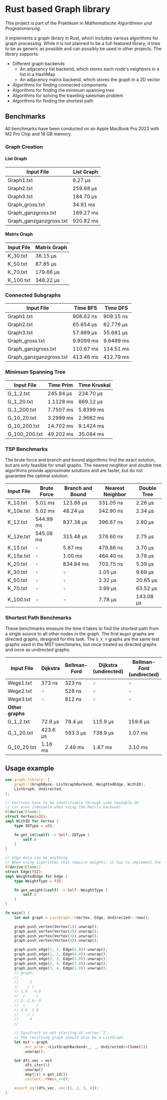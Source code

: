 # Rust based Graph library

This project is part of the Praktikum in _Mathematische Algorithmen und Programmierung_.

It implements a graph library in Rust, which includes various algorithms for graph processing. While it is not planned to be a full-featured library, it tries to be as generic as possible and can possibly be used in other projects. The library supports:

- Different graph backends
  - An adjacency list backend, which stores each node's neighbors in a list in a HashMap
  - An adjacency matrix backend, which stores the graph in a 2D vector
- Algorithms for finding connected components
- Algorithms for finding the minimum spanning tree
- Algorithms for solving the traveling salesman problem
- Algorithms for finding the shortest path

## Benchmarks

All benchmarks have been conducted on an Apple MacBook Pro 2023 with M2 Pro Chip and 16 GB memory.

### Graph Creation

#### List Graph

| Input File              | List Graph |
| ----------------------- | ---------- |
| Graph1.txt              | 8.27 µs    |
| Graph2.txt              | 259.68 µs  |
| Graph3.txt              | 184.70 µs  |
| Graph_gross.txt         | 34.91 ms   |
| Graph_ganzgross.txt     | 169.27 ms  |
| Graph_ganzganzgross.txt | 920.82 ms  |

#### Matrix Graph

| Input File | Matrix Graph |
| ---------- | ------------ |
| K_30.txt   | 36.15 µs     |
| K_50.txt   | 87.85 µs     |
| K_70.txt   | 179.66 µs    |
| K_100.txt  | 348.22 µs    |

### Connected Subgraphs

| Input File              | Time BFS  | Time DFS  |
| ----------------------- | --------- | --------- |
| Graph1.txt              | 908.62 ns | 909.15 ns |
| Graph2.txt              | 65.654 µs | 62.776 µs |
| Graph3.txt              | 57.869 µs | 55.681 µs |
| Graph_gross.txt         | 9.8099 ms | 9.6489 ms |
| Graph_ganzgross.txt     | 110.67 ms | 114.51 ms |
| Graph_ganzganzgross.txt | 413.46 ms | 412.79 ms |

### Minimum Spanning Tree

| Input File    | Time Prim | Time Kruskal |
| ------------- | --------- | ------------ |
| G_1_2.txt     | 245.84 µs | 234.70 µs    |
| G_1_20.txt    | 1.1128 ms | 869.12 µs    |
| G_1_200.txt   | 7.7507 ms | 5.8399 ms    |
| G_10_20.txt   | 3.2999 ms | 2.9662 ms    |
| G_10_200.txt  | 14.702 ms | 9.1424 ms    |
| G_100_200.txt | 49.202 ms | 35.084 ms    |

### TSP Benchmarks

The brute force and branch and bound algorithms find the exact solution, but are only feasible for small graphs. The nearest neighbor and double tree algorithms provide approximate solutions and are faster, but do not guarantee the optimal solution.

| Input File | Brute Force | Branch and Bound | Nearest Neighbor | Double Tree |
| ---------- | ----------- | ---------------- | ---------------- | ----------- |
| K_10.txt   | 5.01 ms     | 123.88 µs        | 331.05 ns        | 2.26 µs     |
| K_10e.txt  | 5.02 ms     | 48.24 µs         | 342.90 ns        | 2.34 µs     |
| K_12.txt   | 544.99 ms   | 837.38 µs        | 396.67 ns        | 2.80 µs     |
| K_12e.txt  | 545.06 ms   | 315.48 µs        | 378.60 ns        | 2.75 µs     |
| K_15.txt   | -           | 5.87 ms          | 479.86 ns        | 3.70 µs     |
| K_15e.txt  | -           | 1.00 ms          | 464.40 ns        | 3.78 µs     |
| K_20.txt   | -           | 834.84 ms        | 703.75 ns        | 5.39 µs     |
| K_30.txt   | -           | -                | 1.05 µs          | 9.69 µs     |
| K_50.txt   | -           | -                | 2.32 µs          | 20.65 µs    |
| K_70.txt   | -           | -                | 3.99 µs          | 63.52 µs    |
| K_100.txt  | -           | -                | 7.78 µs          | 143.08 µs   |

### Shortest Path Benchmarks

These benchmarks measure the time it takes to find the shortest path from a single source to all other nodes in the graph. The first `WegeX` graphs are directed graphs, designed for this task. The `G_X_Y` graphs are the same test graphs used in the MST benchmarks, but once treated as directed graphs and once as undirected graphs.

| Input File       | Dijkstra | Bellman-Ford | Dijkstra (undirected) | Bellman-Ford (undirected) |
| ---------------- | -------- | ------------ | --------------------- | ------------------------- |
| Wege1.txt        | 373 ns   | 323 ns       | -                     | -                         |
| Wege2.txt        | -        | 528 ns       | -                     | -                         |
| Wege3.txt        | -        | 812 ns       | -                     | -                         |
| **Other graphs** |          |              |                       |                           |
| G_1_2.txt        | 72.6 µs  | 78.4 µs      | 115.9 µs              | 159.6 µs                  |
| G_1_20.txt       | 423.6 µs | 593.3 µs     | 738.9 µs              | 1.07 ms                   |
| G_10_20.txt      | 1.16 ms  | 2.49 ms      | 1.87 ms               | 3.10 ms                   |

## Usage example

```rust
use graph_library::{
    graph::{GraphBase, ListGraphBackend, WeightedEdge, WithID},
    ListGraph, Undirected,
};

// Vertices have to be identifiable through some hashable ID
// (or even indexable when using the Matrix backend)
#[derive(Clone)]
struct Vertex(u32);
impl WithID for Vertex {
    type IDType = u32;

    fn get_id(&self) -> Self::IDType {
        self.0
    }
}

// Edge data can be anything
// When using algorithms that require weights, it has to implement the `WeightedEdge` trait
#[derive(Clone)]
struct Edge(f32);
impl WeightedEdge for Edge {
    type WeightType = f32;

    fn get_weight(&self) -> Self::WeightType {
        self.0
    }
}

fn main() {
    let mut graph = ListGraph::<Vertex, Edge, Undirected>::new();

    graph.push_vertex(Vertex(1)).unwrap();
    graph.push_vertex(Vertex(2)).unwrap();
    graph.push_vertex(Vertex(3)).unwrap();
    graph.push_vertex(Vertex(4)).unwrap();

    graph.push_edge(1, 2, Edge(1.0)).unwrap();
    graph.push_edge(1, 3, Edge(4.0)).unwrap();
    graph.push_edge(2, 3, Edge(2.0)).unwrap();
    graph.push_edge(2, 4, Edge(3.0)).unwrap();
    graph.push_edge(3, 4, Edge(1.0)).unwrap();
    // graph:
    //
    //     1
    //    / \
    // 1.0   4.0
    //  /     \
    // 2--2.0--3
    //  \     /
    // 3.0  1.0
    //    \ /
    //     4
    //

    // Construct an mst starting at vertex `1`.
    // The resulting graph should also be a ListGraph
    let mst = graph
        .mst_prim::<ListGraphBackend<_, _, Undirected>>(Some(1))
        .unwrap();

    let dfs_vec = mst
        .dfs_iter(1)
        .unwrap()
        .map(|v| v.get_id())
        .collect::<Vec<_>>();

    assert_eq!(dfs_vec, vec![1, 2, 3, 4]);
}
```
